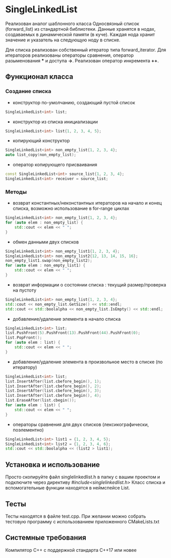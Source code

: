 # SingleLinkedList

Реализован аналог шаблонного класса Односвязный список (forward_list) из стандартной библиотеки. Данные хранятся в нодах, создаваемых в динамической памяти (в куче). Каждая нода хранит значение и указатель на следующую ноду в списке.

Для списка реализован собственный итератор типа forward_iterator. Для итераторов реализованы операторы сравнения, оператор разыменования **\*** и доступа **->**. Реализован оператор инкремента **++**. 


## Функционал класса
### Создание списка
* конструктор по-умолчанию, создающий пустой список
```c++
SingleLinkedList<int> list;
``` 
* конструктор из списка инициализации
```c++
SingleLinkedList<int> list{1, 2, 3, 4, 5};
``` 
* копирующий конструктор
```c++
SingleLinkedList<int> non_empty_list{1, 2, 3, 4};
auto list_copy(non_empty_list);
``` 
* оператор копирующего присваивания
```c++
const SingleLinkedList<int> source_list{1, 2, 3, 4};
SingleLinkedList<int> receiver = source_list;
```  
### Методы
* возврат константных/неконстантных итераторов на начало и конец списка, возможно использование в for-range циклах
```c++
SingleLinkedList<int> non_empty_list{1, 2, 3, 4};
for (auto elem : non_empty_list) {
    std::cout << elem << " ";
}
``` 
* обмен данными двух списков
```c++
SingleLinkedList<int> non_empty_list1{1, 2, 3, 4};
SingleLinkedList<int> non_empty_list2{12, 13, 14, 15, 16};
non_empty_list1.swap(non_empty_list2);
for (auto elem : non_empty_list1) {
    std::cout << elem << " ";
}
``` 
* возврат информации о состоянии списка : текущий размер/проверка на пустоту
```c++
SingleLinkedList<int> non_empty_list{1, 2, 3, 4};
std::cout << non_empty_list.GetSize() << std::endl;
std::cout << std::boolalpha << non_empty_list.IsEmpty() << std::endl;
``` 
* добавление/удаление элемента в начало списка
```c++
SingleLinkedList<int> list;
list.PushFront(5).PushFront(13).PushFront(44).PushFront(0);
list.PopFront();
for (auto elem : list) {
    std::cout << elem << " ";
}
``` 
* добавление/удаление элемента в произвольное место в списке (по итератору)
```c++
SingleLinkedList<int> list;
list.InsertAfter(list.cbefore_begin(), 1);
list.InsertAfter(list.cbefore_begin(), 2);
list.InsertAfter(list.cbefore_begin(), 3);
list.InsertAfter(list.cbefore_begin(), 4);
list.EraseAfter(list.cbegin());
for (auto elem : list) {
    std::cout << elem << " ";
}
``` 
* операторы сравнения для двух списков (лексикографически, поэлементно)
```c++
SingleLinkedList<int> list1 = {1, 2, 3, 4, 5};
SingleLinkedList<int> list2 = {1, 2, 3, 4, 6};
std::cout << std::boolalpha << (list2 > list1);
``` 
## Установка и использование
Просто скопируйте файл singlelinkedlist.h в папку с вашим проектом и подключите через директиву *#include<singlelinkedlist.h>*
Класс списка и вспомогательные функции находятся в неймспейсе List.

## Тесты
Тесты находятся в файле test.cpp. При желании можно собрать тестовую программу с использованием приложенного CMakeLists.txt

## Системные требования
Компилятор С++ с поддержкой стандарта C++17 или новее


